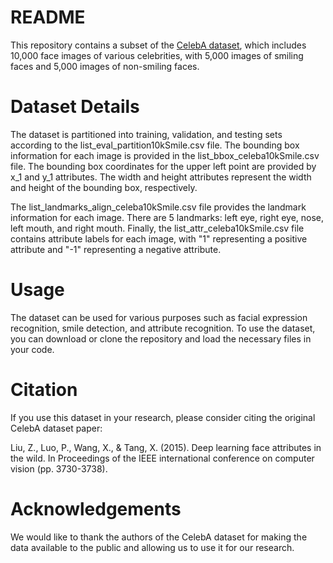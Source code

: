 # README
This repository contains a subset of the [CelebA dataset](https://www.kaggle.com/datasets/jessicali9530/celeba-dataset), which includes 10,000 face images of various celebrities, with 5,000 images of smiling faces and 5,000 images of non-smiling faces.

# Dataset Details
The dataset is partitioned into training, validation, and testing sets according to the list_eval_partition10kSmile.csv file. The bounding box information for each image is provided in the list_bbox_celeba10kSmile.csv file. The bounding box coordinates for the upper left point are provided by x_1 and y_1 attributes. The width and height attributes represent the width and height of the bounding box, respectively.

The list_landmarks_align_celeba10kSmile.csv file provides the landmark information for each image. There are 5 landmarks: left eye, right eye, nose, left mouth, and right mouth. Finally, the list_attr_celeba10kSmile.csv file contains attribute labels for each image, with "1" representing a positive attribute and "-1" representing a negative attribute.

# Usage
The dataset can be used for various purposes such as facial expression recognition, smile detection, and attribute recognition. To use the dataset, you can download or clone the repository and load the necessary files in your code.

# Citation
If you use this dataset in your research, please consider citing the original CelebA dataset paper:

Liu, Z., Luo, P., Wang, X., & Tang, X. (2015). Deep learning face attributes in the wild. In Proceedings of the IEEE international conference on computer vision (pp. 3730-3738).

# Acknowledgements
We would like to thank the authors of the CelebA dataset for making the data available to the public and allowing us to use it for our research.
